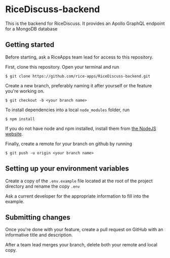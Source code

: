 # RiceDiscuss-backend

This is the backend for RiceDiscuss. It provides an Apollo GraphQL endpoint for a MongoDB database

## Getting started

Before starting, ask a RiceApps team lead for access to this repository.

First, clone this repository. Open your terminal and run

```
$ git clone https://github.com/rice-apps/RiceDiscuss-backend.git
```

Create a new branch, preferably naming it after yourself or the feature you're working on.

```
$ git checkout -b <your branch name>
```

To install dependencies into a local `node_modules` folder, run

```
$ npm install
```

If you do not have node and npm installed, install them from [the NodeJS website](https://nodejs.org/en/).

Finally, create a remote for your branch on github by running

```
$ git push -u origin <your branch name>
```

## Setting up your environment variables

Create a copy of the `.env.example` file located at the root of the project directory and rename the copy `.env`

Ask a current developer for the appropriate information to fill into the example.

## Submitting changes

Once you're done with your feature, create a pull request on GitHub with an informative title and description.

After a team lead merges your branch, delete both your remote and local copy.
